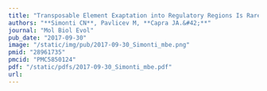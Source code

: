 ```yaml
---
title: "Transposable Element Exaptation into Regulatory Regions Is Rare, Influenced by Evolutionary Age, and Subject to Pleiotropic Constraints"
authors: "**Simonti CN**, Pavlicev M, **Capra JA.&#42;**"
journal: "Mol Biol Evol"
pub_date: "2017-09-30"
image: "/static/img/pub/2017-09-30_Simonti_mbe.png"
pmid: "28961735"
pmcid: "PMC5850124"
pdf: "/static/pdfs/2017-09-30_Simonti_mbe.pdf"
url: 
---
```

